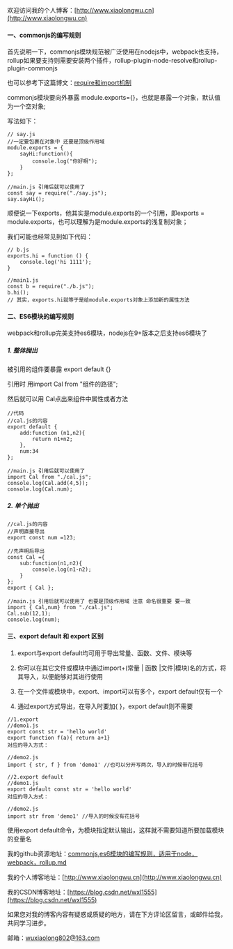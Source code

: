 欢迎访问我的个人博客：[http://www.xiaolongwu.cn](http://www.xiaolongwu.cn)
#### 一、commonjs的编写规则
首先说明一下，commonjs模块规范被广泛使用在nodejs中，webpack也支持，rollup如果要支持则需要安装两个插件，rollup-plugin-node-resolve和rollup-plugin-commonjs

也可以参考下这篇博文：[require和import机制](https://blog.csdn.net/wxl1555/article/details/81613327)

commonjs模块要向外暴露 module.exports={}，也就是暴露一个对象，默认值为一个空对象;

写法如下：
```
// say.js
//一定要包裹在对象中 还要是顶级作用域
module.exports = {
    sayHi:function(){
        console.log("你好啊");
    }
};

//main.js 引用后就可以使用了
const say = require("./say.js");
say.sayHi();
```


顺便说一下exports，他其实是module.exports的一个引用，即exports = module.exports，也可以理解为是module.exports的浅复制对象；

我们可能也经常见到如下代码：
```
// b.js
exports.hi = function () {
    console.log('hi 1111');
}

//main1.js
const b = require("./b.js");
b.hi();
// 其实，exports.hi就等于是给module.exports对象上添加新的属性方法
```



#### 二、ES6模块的编写规则
webpack和rollup完美支持es6模块，nodejs在9+版本之后支持es6模块了
##### 1. 整体抛出

被引用的组件要暴露 export default {}

引用时 用import Cal from "组件的路径";

然后就可以用 Cal点出来组件中属性或者方法


```
//代码
//cal.js的内容
export default {
    add:function (n1,n2){
        return n1+n2;
    },
    num:34
};

//main.js 引用后就可以使用了
import Cal from "./cal.js";
console.log(Cal.add(4,5));
console.log(Cal.num);
```

##### 2. 单个抛出


```
//cal.js的内容
//声明直接导出
export const num =123;

//先声明后导出
const Cal ={
    sub:function(n1,n2){
        console.log(n1-n2);
    }
};
export { Cal };

//main.js 引用后就可以使用了 也要是顶级作用域 注意 命名很重要 要一致
import { Cal,num} from "./cal.js";
Cal.sub(12,1);
console.log(num);
```
#### 三、export default 和 export 区别
1. export与export default均可用于导出常量、函数、文件、模块等

2. 你可以在其它文件或模块中通过import+(常量 | 函数 |文件|模块)名的方式，将其导入，以便能够对其进行使用
3. 在一个文件或模块中，export、import可以有多个，export default仅有一个
4. 通过export方式导出，在导入时要加{ }，export default则不需要

```
//1.export
//demo1.js
export const str = 'hello world'
export function f(a){ return a+1}
对应的导入方式：

//demo2.js
import { str, f } from 'demo1' //也可以分开写两次，导入的时候带花括号

//2.export default
//demo1.js
export default const str = 'hello world'
对应的导入方式：

//demo2.js
import str from 'demo1' //导入的时候没有花括号
```
使用export default命令，为模块指定默认输出，这样就不需要知道所要加载模块的变量名


我的github资源地址：[commonjs,es6模块的编写规则，适用于node，webpack，rollup.md]()

我的个人博客地址：[http://www.xiaolongwu.cn](http://www.xiaolongwu.cn)

我的CSDN博客地址：[https://blog.csdn.net/wxl1555](https://blog.csdn.net/wxl1555)

如果您对我的博客内容有疑惑或质疑的地方，请在下方评论区留言，或邮件给我，共同学习进步。

邮箱：wuxiaolong802@163.com